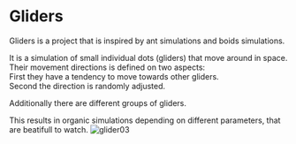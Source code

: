 # Gliders
Gliders is a project that is inspired by ant simulations and boids simulations.

It is a simulation of small individual dots (gliders) that move around in space.  
Their movement directions is defined on two aspects:  
First they have a tendency to move towards other gliders.  
Second the direction is randomly adjusted.  

Additionally there are different groups of gliders.

This results in organic simulations depending on different parameters, that are beatifull to watch.
![glider03](https://github.com/LouisBock/Glider/assets/82266724/6236ee72-ae51-497f-a52f-75f54d3f5241)
